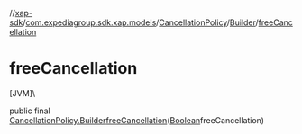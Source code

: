 //[xap-sdk](../../../../index.md)/[com.expediagroup.sdk.xap.models](../../index.md)/[CancellationPolicy](../index.md)/[Builder](index.md)/[freeCancellation](free-cancellation.md)

# freeCancellation

[JVM]\

public final [CancellationPolicy.Builder](index.md)[freeCancellation](free-cancellation.md)([Boolean](https://docs.oracle.com/javase/8/docs/api/java/lang/Boolean.html)freeCancellation)
